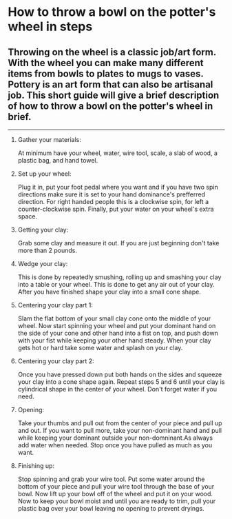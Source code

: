 # How to throw a bowl on the potter's wheel in  steps

## Throwing on the wheel is a classic job/art form. With the wheel you can make many different items from bowls to plates to mugs to vases. Pottery is an art form that can also be artisanal job. This short guide will give a brief description of how to throw a bowl on the potter's wheel in brief.

----

1. Gather your materials:

    At minimum have your wheel, water, wire tool, scale, a slab of wood, a plastic bag, and hand towel.

2. Set up your wheel:

    Plug it in, put your foot pedal where you want and if you have two spin directions make sure it is set to your hand dominance's prefferred direction. For right handed people     this is a clockwise spin, for left a counter-clockwise spin. Finally, put your water on your wheel's extra space.

3. Getting your clay:

    Grab some clay and measure it out. If you are just beginning don't take more than 2 pounds.

4. Wedge your clay:

    This is done by repeatedly smushing, rolling up and smashing your clay into a table or your wheel. This is done to get any air out of your clay. After you have finished        shape your clay into a small cone shape.

5. Centering your clay part 1:

    Slam the flat bottom of your small clay cone onto the middle of your wheel. Now start spinning your wheel and put your dominant hand on the side of your cone and other hand    into a fist on top, and push down with your fist while keeping your other hand steady. When your clay gets hot or hard take some water and splash on your clay.

6. Centering your clay part 2:

    Once you have pressed down put both hands on the sides and squeeze your clay into a cone shape again. Repeat steps 5 and 6 until your clay is cylindrical shape in the center   of your wheel. Don't forget water if you need.

7. Opening:

    Take your thumbs and pull out from the center of your piece and pull up and out. If you want to pull more, take your non-dominant hand and pull while keeping your dominant     outside your non-domninant.As always add water when needed. Stop once you have pulled as much as you want.

8. Finishing up:

    Stop spinning and grab your wire tool. Put some water around the bottom of your piece and pull your wire tool through the base of your bowl. Now lift up your bowl off of the   wheel and put it on your wood. Now to keep your bowl moist and until you are ready to trim, pull your plastic bag over your bowl leaving no opening to prevent dryings.
